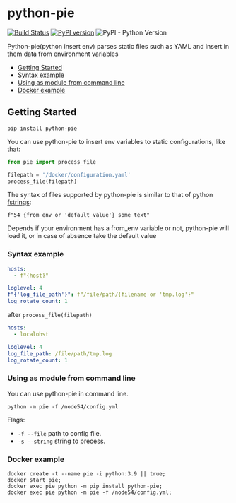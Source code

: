 # python-pie

[![Build Status](https://github.com/igorMIA/python-pie/actions/workflows/tests.yaml/badge.svg)](https://github.com/igorMIA/python-pie/actions/workflows/tests.yaml)
[![PyPI version](https://badge.fury.io/py/python-pie.svg)](https://badge.fury.io/py/python-pie)
![PyPI - Python Version](https://img.shields.io/pypi/pyversions/python-pie?style=plastic)

Python-pie(python insert env) parses static files such as YAML and insert in them data from environment variables

- [Getting Started](#getting-started)
- [Syntax example](#syntax-example)
- [Using as module from command line](#using-as-module-from-command-line)
- [Docker example](#docker-example)

## Getting Started

```shell
pip install python-pie
```

You can use python-pie to insert env variables to static configurations,
like that:

```python
from pie import process_file

filepath = '/docker/configuration.yaml'
process_file(filepath)
```

The syntax of files supported by python-pie is similar
to that of python [fstrings](https://www.python.org/dev/peps/pep-0498/):

`f"54 {from_env or 'default_value'} some text"`

Depends if your environment has a from_env variable or not, python-pie will load it,
or in case of absence take the default value


### Syntax example

```yaml
hosts:
  - f"{host}"

loglevel: 4
f"{'log_file_path'}": f"/file/path/{filename or 'tmp.log'}"
log_rotate_count: 1
```

after `process_file(filepath)`

```yaml
hosts:
  - localohst

loglevel: 4
log_file_path: /file/path/tmp.log
log_rotate_count: 1
```

### Using as module from command line

You can use python-pie in command line.
```shell
python -m pie -f /node54/config.yml
```

Flags:

- `-f --file` path to config file.
- `-s --string` string to precess.

### Docker example

```shell
docker create -t --name pie -i python:3.9 || true;
docker start pie;
docker exec pie python -m pip install python-pie;
docker exec pie python -m pie -f /node54/config.yml;
```